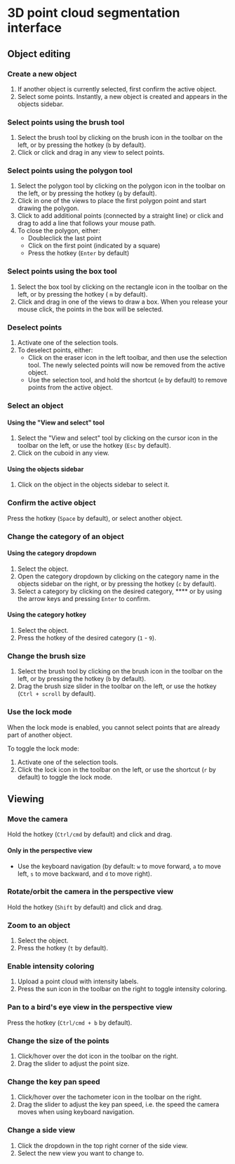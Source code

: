 # 3D point cloud segmentation interface



## Object editing

### Create a new object

1. If another object is currently selected, first confirm the active object.
2. Select some points. Instantly, a new object is created and appears in the objects sidebar.

### Select points using the brush tool

1. Select the brush tool by clicking on the brush icon in the toolbar on the left, or by pressing the hotkey (`b` by default).
2. Click or click and drag in any view to select points.

### Select points using the polygon tool

1. Select the polygon tool by clicking on the polygon icon in the toolbar on the left, or by pressing the hotkey (`g` by default).
2. Click in one of the views to place the first polygon point and start drawing the polygon.
3. Click to add additional points (connected by a straight line) or click and drag to add a line that follows your mouse path.
4. To close the polygon, either:
   * Doubleclick the last point
   * Click on the first point (indicated by a square)
   * Press the hotkey (`Enter` by default)

### Select points using the box tool

1. Select the box tool by clicking on the rectangle icon in the toolbar on the left, or by pressing the hotkey ( `m` by default).
2. Click and drag in one of the views to draw a box. When you release your mouse click, the points in the box will be selected.

### Deselect points

1. Activate one of the selection tools.
2. To deselect points, either:
   * Click on the eraser icon in the left toolbar, and then use the selection tool. The newly selected points will now be removed from the active object.
   * Use the selection tool, and hold the shortcut (`e` by default) to remove points from the active object.

### Select an object

#### Using the "View and select" tool

1. Select the "View and select" tool by clicking on the cursor icon in the toolbar on the left, or use the hotkey (`Esc` by default).
2. Click on the cuboid in any view.

#### Using the objects sidebar

1. Click on the object in the objects sidebar to select it.

### Confirm the active object

Press the hotkey (`Space` by default), or select another object.

### Change the category of a**n object**

#### Using the category dropdown

1. Select the object.
2. Open the category dropdown by clicking on the category name in the objects sidebar on the right, or by pressing the hotkey (`c` by default).
3. Select a category by clicking on the desired category, **** or by using the arrow keys and pressing `Enter` to confirm.

#### Using the category hotkey

1. Select the object.
2. Press the hotkey of the desired category (`1` - `9`).

### Change the brush size

1. Select the brush tool by clicking on the brush icon in the toolbar on the left, or by pressing the hotkey (`b` by default).
2. Drag the brush size slider in the toolbar on the left, or use the hotkey (`Ctrl + scroll` by default).

### Use the lock mode

When the lock mode is enabled, you cannot select points that are already part of another object.

To toggle the lock mode:

1. Activate one of the selection tools.
2. Click the lock icon in the toolbar on the left, or use the shortcut (`r` by default) to toggle the lock mode.

## Viewing

### Move the camera

Hold the hotkey (`Ctrl/cmd` by default) and click and drag.

#### Only in the perspective view

* Use the keyboard navigation (by default: `w` to move forward, `a` to move left, `s` to move backward, and `d` to move right).

### Rotate/orbit the camera in the perspective view

Hold the hotkey (`Shift` by default) and click and drag.

### Zoom to an object

1. Select the object.
2. Press the hotkey (`t` by default).

### Enable intensity coloring

1. Upload a point cloud with intensity labels.
2. Press the sun icon in the toolbar on the right to toggle intensity coloring.

### Pan to a bird's eye view in the perspective view

Press the hotkey (`Ctrl/cmd + b` by default).

### Change the size of the points

1. Click/hover over the dot icon in the toolbar on the right.
2. Drag the slider to adjust the point size.

### Change the key pan speed

1. Click/hover over the tachometer icon in the toolbar on the right.
2. Drag the slider to adjust the key pan speed, i.e. the speed the camera moves when using keyboard navigation.

### Change a side view

1. Click the dropdown in the top right corner of the side view.
2. Select the new view you want to change to.

